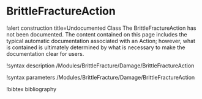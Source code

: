 # BrittleFractureAction

!alert construction title=Undocumented Class
The BrittleFractureAction has not been documented. The content contained on this page includes the
typical automatic documentation associated with an Action; however, what is contained is ultimately
determined by what is necessary to make the documentation clear for users.

!syntax description /Modules/BrittleFracture/Damage/BrittleFractureAction

!syntax parameters /Modules/BrittleFracture/Damage/BrittleFractureAction

!bibtex bibliography
